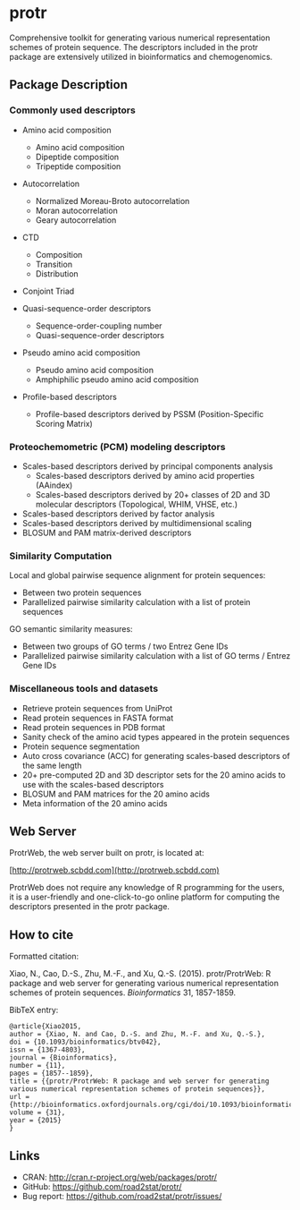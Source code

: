 # protr

Comprehensive toolkit for generating various numerical representation schemes of protein sequence. The descriptors included in the protr package are extensively utilized in bioinformatics and chemogenomics.

## Package Description

### Commonly used descriptors

  * Amino acid composition
    * Amino acid composition
    * Dipeptide composition
    * Tripeptide composition

  * Autocorrelation
    * Normalized Moreau-Broto autocorrelation
    * Moran autocorrelation
    * Geary autocorrelation

  * CTD
    * Composition
    * Transition
    * Distribution

  * Conjoint Triad

  * Quasi-sequence-order descriptors
    * Sequence-order-coupling number
    * Quasi-sequence-order descriptors
  
  * Pseudo amino acid composition
    * Pseudo amino acid composition
    * Amphiphilic pseudo amino acid composition

  * Profile-based descriptors
    * Profile-based descriptors derived by PSSM (Position-Specific Scoring Matrix)

### Proteochemometric (PCM) modeling descriptors

  * Scales-based descriptors derived by principal components analysis
    * Scales-based descriptors derived by amino acid properties (AAindex)
    * Scales-based descriptors derived by 20+ classes of 2D and 3D molecular descriptors (Topological, WHIM, VHSE, etc.)
  * Scales-based descriptors derived by factor analysis
  * Scales-based descriptors derived by multidimensional scaling
  * BLOSUM and PAM matrix-derived descriptors

### Similarity Computation

Local and global pairwise sequence alignment for protein sequences:

  * Between two protein sequences
  * Parallelized pairwise similarity calculation with a list of protein sequences

GO semantic similarity measures:

  * Between two groups of GO terms / two Entrez Gene IDs
  * Parallelized pairwise similarity calculation with a list of GO terms / Entrez Gene IDs

### Miscellaneous tools and datasets

  * Retrieve protein sequences from UniProt
  * Read protein sequences in FASTA format
  * Read protein sequences in PDB format
  * Sanity check of the amino acid types appeared in the protein sequences
  * Protein sequence segmentation
  * Auto cross covariance (ACC) for generating scales-based descriptors of the same length
  * 20+ pre-computed 2D and 3D descriptor sets for the 20 amino acids to use with the scales-based descriptors
  * BLOSUM and PAM matrices for the 20 amino acids
  * Meta information of the 20 amino acids

## Web Server

ProtrWeb, the web server built on protr, is located at:

[http://protrweb.scbdd.com](http://protrweb.scbdd.com)

ProtrWeb does not require any knowledge of R programming for the users, it is a user-friendly and one-click-to-go online platform for computing the descriptors presented in the protr package.

## How to cite

Formatted citation:

Xiao, N., Cao, D.-S., Zhu, M.-F., and Xu, Q.-S. (2015). protr/ProtrWeb: R package and web server for generating various numerical representation schemes of protein sequences. _Bioinformatics_ 31, 1857-1859.

BibTeX entry:

```
@article{Xiao2015,
author = {Xiao, N. and Cao, D.-S. and Zhu, M.-F. and Xu, Q.-S.},
doi = {10.1093/bioinformatics/btv042},
issn = {1367-4803},
journal = {Bioinformatics},
number = {11},
pages = {1857--1859},
title = {{protr/ProtrWeb: R package and web server for generating various numerical representation schemes of protein sequences}},
url = {http://bioinformatics.oxfordjournals.org/cgi/doi/10.1093/bioinformatics/btv042},
volume = {31},
year = {2015}
}
```

## Links

  * CRAN: http://cran.r-project.org/web/packages/protr/
  * GitHub: https://github.com/road2stat/protr/
  * Bug report: https://github.com/road2stat/protr/issues/
